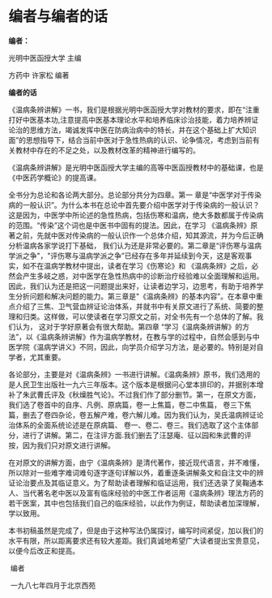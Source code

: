 # 编者与编者的话

**编者：**

光明中医函授大学 主编

方药中  许家松  编著



**编者的话**

《温病条辨讲解》一书，我们是根据光明中医函授大学对教材的要求，即在“注重打好中医基本功,注意提高中医基本理论水平和培养临床诊治技能，着力培养辨证论治的思维方法，竭诚发挥中医在防病治病中的特长，并在这个基础上扩大知识面”的思想指导下，结合当前中医对于急性热病的认识、论争情况，考虑到当前有关教材中存在的不足之处，以及教材改革的精神进行编写的。

《温病条辨讲解》是光明中医函授大学主编的高等中医函授教材中的基础课，也是《中医药学概论》的提高课。

全书分为总论和各论两大部分。总论部分共分为四章。第一 章是“中医学对于传染病的一般认识”。为什么本书在总论中首先要介绍中医学对于传染病的一般认识？这是因为，中医学中所论述的急性热病，包括伤寒和温病，绝大多数都属于传染病的范围。“传染”这个词也是中医书中固有的提法。因此，在学习 《温病条辨》原著之前，先就中医对传染病的一般认识作一个总体介绍，知其源流，并为今后正确分析温病各家学说打下基础， 我们认为还是非常必要的。第二章是“评伤寒与温病学派之争"，"评伤寒与温病学派之争”已经存在多年并延续到今天，这是客观事实，如不在温病学教材中提出，读者在学习《伤寒论》和 《温病条辨》之后，必然会产生多岐之惑，对中医学在急性热病中的诊断治疗经验难以全面理解和运用。因此，我们认为还是把这一问题提出来好，让读者边学习，边思考，有助于培养学生分折问题和解决问题的能力。第三章是"《温病条辨》的基本内容”。在本章中重点介绍了三焦、卫气营血辨证论治体系，并就书中有关原文进行了系统、简要的整理和归类。这样做，可以使读者在学习原文之前，对全书先有一个总体的了解。我们认为， 这对于学好原著会有很大帮助。第四章 “学习《温病条辨讲解》的方法”，以《温病条辨讲解》作为温病学教材，在教与学的过程中，自然会感到与中医学院《温病学讲义》不同，因此，向学员介绍学习方法，是必要的。特别是对自学者，尤其重要。

各论部分，主要是对《温病条辨》一书进行讲解。《温病条辨》原书，我们选用的是人民卫生出版社一九六三年版本。这个版本是根据问心堂本排印的，并据别本增补了朱武曹氏评及《秋燥胜气论》。不过我们作了部分删节。第一，在原文方面，我们选了卷首中的自序、凡例、原病篇，卷一上焦篇，卷二中焦篇， 卷三下焦篇，删去了卷四杂论，卷五解产难，卷六解儿难。因为我们认为，吴氏温病辨证论治体系的全面系统论述是在原病篇、 卷一、卷二、卷三。我们选取了这个主体部分，进行了讲解。第二，在注评方面.我们删去了汪瑟庵、征以园和朱武曹的评按，因为我们只对原文进行讲解。

在对原文的讲解方面，由宁《温病条辨》是清代著作，接近现代语言，并不难懂，所以除对一些难字难词难句逐字逐句详解以外，着重逐条讲解条文和自注文中的辨证论治要点及其临证意义。为了帮助读者理解和临证运用，我们还选录了吴鞠通本人、当代著名老中医以及富有临床经验的中医工作者运用《温病条辨》理法方药的若干医案，其中也包括我们自己的临床经验，以此作为例证，帮助读者加深理解，学以致用。

本书初稿虽然是完成了，但是由于这种写法仍属探讨，编写时间紧促，加以我们的水平有限，所以距离要求还有较大差距。我们真诚地希望广大读者提出宝贵意见，以便今后改正和提高。



​                                                                                                         编者

​																										 一九八七年四月于北京西苑